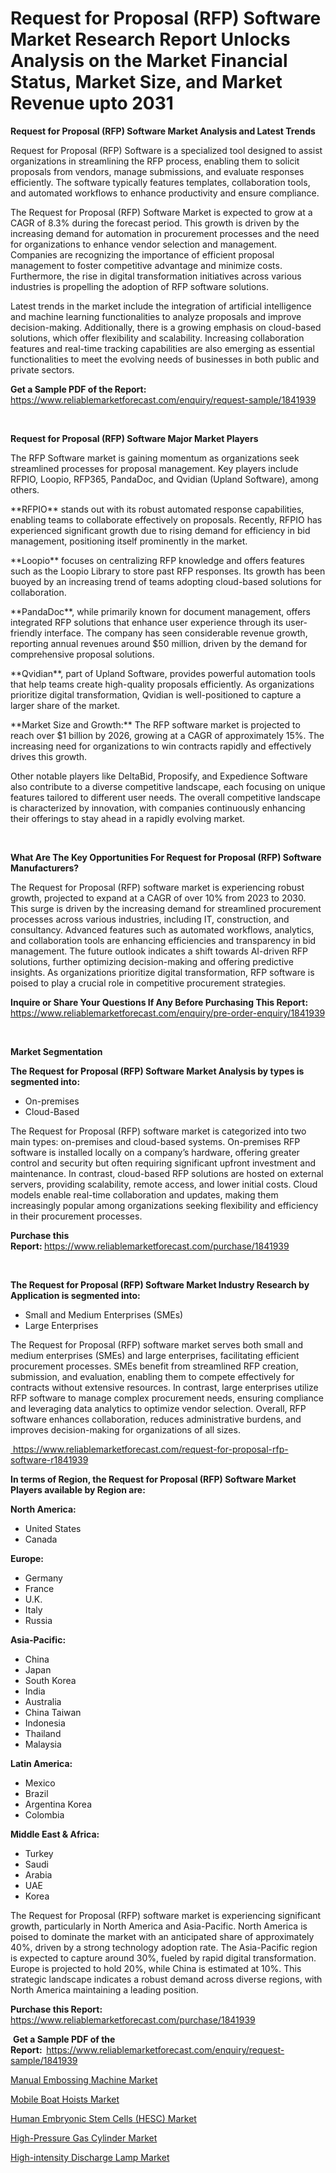 <p><h1>Request for Proposal (RFP) Software Market Research Report Unlocks Analysis on the Market Financial Status, Market Size, and Market Revenue upto 2031</h1></p><p><strong>Request for Proposal (RFP) Software Market Analysis and Latest Trends</strong></p>
<p><p>Request for Proposal (RFP) Software is a specialized tool designed to assist organizations in streamlining the RFP process, enabling them to solicit proposals from vendors, manage submissions, and evaluate responses efficiently. The software typically features templates, collaboration tools, and automated workflows to enhance productivity and ensure compliance.</p><p>The Request for Proposal (RFP) Software Market is expected to grow at a CAGR of 8.3% during the forecast period. This growth is driven by the increasing demand for automation in procurement processes and the need for organizations to enhance vendor selection and management. Companies are recognizing the importance of efficient proposal management to foster competitive advantage and minimize costs. Furthermore, the rise in digital transformation initiatives across various industries is propelling the adoption of RFP software solutions.</p><p>Latest trends in the market include the integration of artificial intelligence and machine learning functionalities to analyze proposals and improve decision-making. Additionally, there is a growing emphasis on cloud-based solutions, which offer flexibility and scalability. Increasing collaboration features and real-time tracking capabilities are also emerging as essential functionalities to meet the evolving needs of businesses in both public and private sectors.</p></p>
<p><strong>Get a Sample PDF of the Report:&nbsp;</strong> <a href="https://www.reliablemarketforecast.com/enquiry/request-sample/1841939?utm_campaign=1134&utm_medium=2&utm_source=Github&utm_content=ia&utm_term=19102024&utm_id=request-for-proposal-rfp-software">https://www.reliablemarketforecast.com/enquiry/request-sample/1841939</a></p>
<p>&nbsp;</p>
<p><strong>Request for Proposal (RFP) Software Major Market Players</strong></p>
<p><p>The RFP Software market is gaining momentum as organizations seek streamlined processes for proposal management. Key players include RFPIO, Loopio, RFP365, PandaDoc, and Qvidian (Upland Software), among others. </p><p>**RFPIO** stands out with its robust automated response capabilities, enabling teams to collaborate effectively on proposals. Recently, RFPIO has experienced significant growth due to rising demand for efficiency in bid management, positioning itself prominently in the market.</p><p>**Loopio** focuses on centralizing RFP knowledge and offers features such as the Loopio Library to store past RFP responses. Its growth has been buoyed by an increasing trend of teams adopting cloud-based solutions for collaboration.</p><p>**PandaDoc**, while primarily known for document management, offers integrated RFP solutions that enhance user experience through its user-friendly interface. The company has seen considerable revenue growth, reporting annual revenues around $50 million, driven by the demand for comprehensive proposal solutions.</p><p>**Qvidian**, part of Upland Software, provides powerful automation tools that help teams create high-quality proposals efficiently. As organizations prioritize digital transformation, Qvidian is well-positioned to capture a larger share of the market.</p><p>**Market Size and Growth:** The RFP software market is projected to reach over $1 billion by 2026, growing at a CAGR of approximately 15%. The increasing need for organizations to win contracts rapidly and effectively drives this growth.</p><p>Other notable players like DeltaBid, Proposify, and Expedience Software also contribute to a diverse competitive landscape, each focusing on unique features tailored to different user needs. The overall competitive landscape is characterized by innovation, with companies continuously enhancing their offerings to stay ahead in a rapidly evolving market.</p></p>
<p>&nbsp;</p>
<p><strong>What Are The Key Opportunities For Request for Proposal (RFP) Software Manufacturers?</strong></p>
<p><p>The Request for Proposal (RFP) software market is experiencing robust growth, projected to expand at a CAGR of over 10% from 2023 to 2030. This surge is driven by the increasing demand for streamlined procurement processes across various industries, including IT, construction, and consultancy. Advanced features such as automated workflows, analytics, and collaboration tools are enhancing efficiencies and transparency in bid management. The future outlook indicates a shift towards AI-driven RFP solutions, further optimizing decision-making and offering predictive insights. As organizations prioritize digital transformation, RFP software is poised to play a crucial role in competitive procurement strategies.</p></p>
<p><strong>Inquire or Share Your Questions If Any Before Purchasing This Report:</strong> <a href="https://www.reliablemarketforecast.com/enquiry/pre-order-enquiry/1841939?utm_campaign=1134&utm_medium=2&utm_source=Github&utm_content=ia&utm_term=19102024&utm_id=request-for-proposal-rfp-software">https://www.reliablemarketforecast.com/enquiry/pre-order-enquiry/1841939</a></p>
<p>&nbsp;</p>
<p><strong>Market Segmentation</strong></p>
<p><strong>The Request for Proposal (RFP) Software Market Analysis by types is segmented into:</strong></p>
<p><ul><li>On-premises</li><li>Cloud-Based</li></ul></p>
<p><p>The Request for Proposal (RFP) software market is categorized into two main types: on-premises and cloud-based systems. On-premises RFP software is installed locally on a company’s hardware, offering greater control and security but often requiring significant upfront investment and maintenance. In contrast, cloud-based RFP solutions are hosted on external servers, providing scalability, remote access, and lower initial costs. Cloud models enable real-time collaboration and updates, making them increasingly popular among organizations seeking flexibility and efficiency in their procurement processes.</p></p>
<p><strong>Purchase this Report:&nbsp;</strong><a href="https://www.reliablemarketforecast.com/purchase/1841939?utm_campaign=1134&utm_medium=2&utm_source=Github&utm_content=ia&utm_term=19102024&utm_id=request-for-proposal-rfp-software">https://www.reliablemarketforecast.com/purchase/1841939</a></p>
<p>&nbsp;</p>
<p><strong>The Request for Proposal (RFP) Software Market Industry Research by Application is segmented into:</strong></p>
<p><ul><li>Small and Medium Enterprises (SMEs)</li><li>Large Enterprises</li></ul></p>
<p><p>The Request for Proposal (RFP) software market serves both small and medium enterprises (SMEs) and large enterprises, facilitating efficient procurement processes. SMEs benefit from streamlined RFP creation, submission, and evaluation, enabling them to compete effectively for contracts without extensive resources. In contrast, large enterprises utilize RFP software to manage complex procurement needs, ensuring compliance and leveraging data analytics to optimize vendor selection. Overall, RFP software enhances collaboration, reduces administrative burdens, and improves decision-making for organizations of all sizes.</p></p>
<p><a href="https://www.reliablemarketforecast.com/request-for-proposal-rfp-software-r1841939?utm_campaign=1134&utm_medium=2&utm_source=Github&utm_content=ia&utm_term=19102024&utm_id=request-for-proposal-rfp-software">&nbsp;https://www.reliablemarketforecast.com/request-for-proposal-rfp-software-r1841939</a></p>
<p><strong>In terms of Region, the Request for Proposal (RFP) Software Market Players available by Region are:</strong></p>
<p>
    <p> <strong> North America: </strong>
        <ul>
            <li>United States</li>
            <li>Canada</li>
        </ul>
        </p> 
    <p> <strong> Europe: </strong>
        <ul>
            <li>Germany</li>
            <li>France</li>
            <li>U.K.</li>
            <li>Italy</li>
            <li>Russia</li>
        </ul>
        </p> 
    <p> <strong> Asia-Pacific: </strong>
        <ul>
            <li>China</li>
            <li>Japan</li>
            <li>South Korea</li>
            <li>India</li>
            <li>Australia</li>
            <li>China Taiwan</li>
            <li>Indonesia</li>
            <li>Thailand</li>
            <li>Malaysia</li>
        </ul>
        </p> 
    <p> <strong> Latin America: </strong>
        <ul>
            <li>Mexico</li>
            <li>Brazil</li>
            <li>Argentina Korea</li>
            <li>Colombia</li>
        </ul>
        </p> 
    <p> <strong> Middle East & Africa: </strong>
        <ul>
            <li>Turkey</li>
            <li>Saudi</li>
            <li>Arabia</li>
            <li>UAE</li>
            <li>Korea</li>
        </ul>
    </p>
    </p>
<p><p>The Request for Proposal (RFP) software market is experiencing significant growth, particularly in North America and Asia-Pacific. North America is poised to dominate the market with an anticipated share of approximately 40%, driven by a strong technology adoption rate. The Asia-Pacific region is expected to capture around 30%, fueled by rapid digital transformation. Europe is projected to hold 20%, while China is estimated at 10%. This strategic landscape indicates a robust demand across diverse regions, with North America maintaining a leading position.</p></p>
<p><strong>Purchase this Report: </strong><a href="https://www.reliablemarketforecast.com/purchase/1841939?utm_campaign=1134&utm_medium=2&utm_source=Github&utm_content=ia&utm_term=19102024&utm_id=request-for-proposal-rfp-software">https://www.reliablemarketforecast.com/purchase/1841939</a></p>
<p>&nbsp;<strong>Get a Sample PDF of the Report:&nbsp;&nbsp;</strong><a href="https://www.reliablemarketforecast.com/enquiry/request-sample/1841939?utm_campaign=1134&utm_medium=2&utm_source=Github&utm_content=ia&utm_term=19102024&utm_id=request-for-proposal-rfp-software">https://www.reliablemarketforecast.com/enquiry/request-sample/1841939</a></p>
<p><strong></strong></p>
<p><p><a href="https://issuu.com/reportprime-2/docs/manual-embossing-machine-market-siz_1eccff75e91b3b?utm_campaign=1134&utm_medium=2&utm_source=Github&utm_content=ia&utm_term=19102024&utm_id=request-for-proposal-rfp-software">Manual Embossing Machine Market</a></p><p><a href="https://github.com/alea79alre/Market-Research-Report-List-1/blob/main/mobile-boat-hoists-market.md?utm_campaign=1134&utm_medium=2&utm_source=Github&utm_content=ia&utm_term=19102024&utm_id=request-for-proposal-rfp-software">Mobile Boat Hoists Market</a></p><p><a href="https://github.com/malika4dt4reta/Market-Research-Report-List-1/blob/main/human-embryonic-stem-cells-hesc-market.md?utm_campaign=1134&utm_medium=2&utm_source=Github&utm_content=ia&utm_term=19102024&utm_id=request-for-proposal-rfp-software">Human Embryonic Stem Cells (HESC) Market</a></p><p><a href="https://www.linkedin.com/pulse/global-high-pressure-gas-cylinder-industry-analysis-share-growth-vzkhf?utm_campaign=1134&utm_medium=2&utm_source=Github&utm_content=ia&utm_term=19102024&utm_id=request-for-proposal-rfp-software">High-Pressure Gas Cylinder Market</a></p><p><a href="https://www.linkedin.com/pulse/investment-opportunities-high-intensity-discharge-lamp-sector-a31lf?utm_campaign=1134&utm_medium=2&utm_source=Github&utm_content=ia&utm_term=19102024&utm_id=request-for-proposal-rfp-software">High-intensity Discharge Lamp Market</a></p></p>